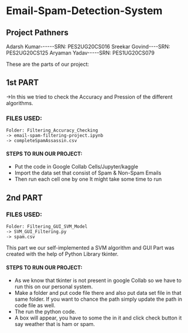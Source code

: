 # Email-Spam-Detection-System

## Project Pathners
Adarsh Kumar------SRN: PES2UG20CS016
Sreekar Govind----SRN: PES2UG20CS125
Aryaman Yadav-----SRN: PES1UG20CS079


These are the parts of our project: 

## 1st PART
->In this we tried to check the Accuracy and Pression of the different algorithms.

### FILES USED:
    Folder: Filtering_Accuracy_Checking
    -> email-spam-filtering-project.ipynb
    -> completeSpamAssassin.csv

#### STEPS TO RUN OUR PROJECT: 

*	Put the code in Google Collab Cells/Jupyter/kaggle
*	Import the data set that consist of Spam & Non-Spam Emails  
*	Then run each cell one by one It might take some time to run 

## 2nd PART
### FILES USED:
    Folder: Filtering_GUI_SVM_Model
    -> SVM_GUI_Filtering.py
    -> spam.csv

This part we our self-implemented a SVM algorithm and GUI Part was created with the help of Python Library tkinter.

#### STEPS TO RUN OUR PROJECT: 

*   As we know that tkinter is not present in google Collab so we have to run this on our personal system.
*   Make a folder and put code file there and also put data set file in that same folder. If you want to chance the path simply update the path in code file as well.
*   The run the python code. 
*   A box will appear, you have to some the in it and click check button it say weather that is ham or spam.  